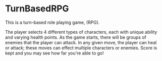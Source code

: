 # TurnBasedRPG
This is a turn-based role playing game, (RPG).

The player selects 4 different types of characters, each with unique ability and varying health points. 
As the game starts, there will be groups of enemies that the player can attack. In any given move, the player can heal or attack; these moves
can effect multiple characters or enemies. 
Score is kept and you may see how far you're able to go!
